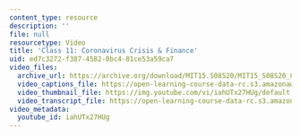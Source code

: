 ```yaml
---
content_type: resource
description: ''
file: null
resourcetype: Video
title: 'Class 11: Coronavirus Crisis & Finance'
uid: ed7c3272-f387-4582-0bc4-81ce53a59ca7
video_files:
  archive_url: https://archive.org/download/MIT15.S08S20/MIT15_S08S20_Class11_300k.mp4
  video_captions_file: https://open-learning-course-data-rc.s3.amazonaws.com/15-s08-fintech-shaping-the-financial-world-spring-2020/ea41d822838350acb9041669302b3ab6_iahUTx27HUg.vtt
  video_thumbnail_file: https://img.youtube.com/vi/iahUTx27HUg/default.jpg
  video_transcript_file: https://open-learning-course-data-rc.s3.amazonaws.com/15-s08-fintech-shaping-the-financial-world-spring-2020/249a38809c777c248ec4c38cedc03aff_iahUTx27HUg.pdf
video_metadata:
  youtube_id: iahUTx27HUg
---
```

